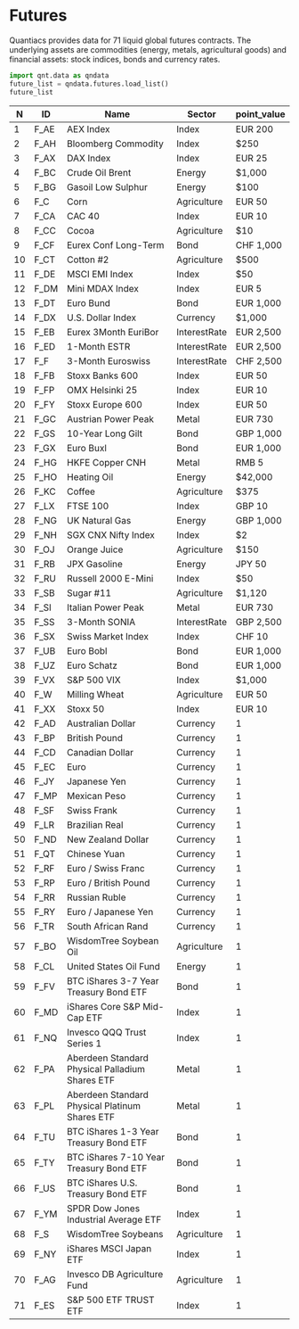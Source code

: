 # Futures
Quantiacs provides data for 71 liquid global futures contracts. The underlying assets are commodities (energy, metals, agricultural goods) and financial assets: stock indices, bonds and currency rates.

```python
import qnt.data as qndata
future_list = qndata.futures.load_list()
future_list
```

| N   | ID   | Name                                            | Sector       | point_value |
|-----|------|-------------------------------------------------|--------------|-------------|
| 1   | F_AE | AEX Index                                       | Index        | EUR 200     | 
| 2   | F_AH | Bloomberg Commodity                             | Index        | $250        | 
| 3   | F_AX | DAX Index                                       | Index        | EUR 25      | 
| 4   | F_BC | Crude Oil Brent                                 | Energy       | $1,000      | 
| 5   | F_BG | Gasoil Low Sulphur                              | Energy       | $100        | 
| 6   | F_C  | Corn                                            | Agriculture  | EUR 50      | 
| 7   | F_CA | CAC 40                                          | Index        | EUR 10      | 
| 8   | F_CC | Cocoa                                           | Agriculture  | $10         | 
| 9   | F_CF | Eurex Conf Long-Term                            | Bond         | CHF 1,000   | 
| 10  | F_CT | Cotton #2                                       | Agriculture  | $500        | 
| 11  | F_DE | MSCI EMI Index                                  | Index        | $50         | 
| 12  | F_DM | Mini MDAX Index                                 | Index        | EUR 5       | 
| 13  | F_DT | Euro Bund                                       | Bond         | EUR 1,000   | 
| 14  | F_DX | U.S. Dollar Index                               | Currency     | $1,000      | 
| 15  | F_EB | Eurex 3Month EuriBor                            | InterestRate | EUR 2,500   | 
| 16  | F_ED | 1-Month ESTR                                    | InterestRate | EUR 2,500   | 
| 17  | F_F  | 3-Month Euroswiss                               | InterestRate | CHF 2,500   | 
| 18  | F_FB | Stoxx Banks 600                                 | Index        | EUR 50      | 
| 19  | F_FP | OMX Helsinki 25                                 | Index        | EUR 10      | 
| 20  | F_FY | Stoxx Europe 600                                | Index        | EUR 50      | 
| 21  | F_GC | Austrian Power Peak                             | Metal        | EUR 730     | 
| 22  | F_GS | 10-Year Long Gilt                               | Bond         | GBP 1,000   | 
| 23  | F_GX | Euro Buxl                                       | Bond         | EUR 1,000   | 
| 24  | F_HG | HKFE Copper CNH                                 | Metal        | RMB 5       | 
| 25  | F_HO | Heating Oil                                     | Energy       | $42,000     | 
| 26  | F_KC | Coffee                                          | Agriculture  | $375        | 
| 27  | F_LX | FTSE 100                                        | Index        | GBP 10      | 
| 28  | F_NG | UK Natural Gas                                  | Energy       | GBP 1,000   | 
| 29  | F_NH | SGX CNX Nifty Index                             | Index        | $2          | 
| 30  | F_OJ | Orange Juice                                    | Agriculture  | $150        | 
| 31  | F_RB | JPX Gasoline                                    | Energy       | JPY 50      | 
| 32  | F_RU | Russell 2000 E-Mini                             | Index        | $50         | 
| 33  | F_SB | Sugar #11                                       | Agriculture  | $1,120      | 
| 34  | F_SI | Italian Power Peak                              | Metal        | EUR 730     | 
| 35  | F_SS | 3-Month SONIA                                   | InterestRate | GBP 2,500   | 
| 36  | F_SX | Swiss Market Index                              | Index        | CHF 10      | 
| 37  | F_UB | Euro Bobl                                       | Bond         | EUR 1,000   | 
| 38  | F_UZ | Euro Schatz                                     | Bond         | EUR 1,000   | 
| 39  | F_VX | S&P 500 VIX                                     | Index        | $1,000      | 
| 40  | F_W  | Milling Wheat                                   | Agriculture  | EUR 50      | 
| 41  | F_XX | Stoxx 50                                        | Index        | EUR 10      | 
| 42  | F_AD | Australian Dollar                               | Currency     | 1           | 
| 43  | F_BP | British Pound                                   | Currency     | 1           | 
| 44  | F_CD | Canadian Dollar                                 | Currency     | 1           | 
| 45  | F_EC | Euro                                            | Currency     | 1           | 
| 46  | F_JY | Japanese Yen                                    | Currency     | 1           | 
| 47  | F_MP | Mexican Peso                                    | Currency     | 1           | 
| 48  | F_SF | Swiss Frank                                     | Currency     | 1           | 
| 49  | F_LR | Brazilian Real                                  | Currency     | 1           | 
| 50  | F_ND | New Zealand Dollar                              | Currency     | 1           | 
| 51  | F_QT | Chinese Yuan                                    | Currency     | 1           | 
| 52  | F_RF | Euro / Swiss Franc                              | Currency     | 1           | 
| 53  | F_RP | Euro / British Pound                            | Currency     | 1           | 
| 54  | F_RR | Russian Ruble                                   | Currency     | 1           | 
| 55  | F_RY | Euro / Japanese Yen                             | Currency     | 1           | 
| 56  | F_TR | South African Rand                              | Currency     | 1           | 
| 57  | F_BO | WisdomTree Soybean Oil                          | Agriculture  | 1           | 
| 58  | F_CL | United States Oil Fund                          | Energy       | 1           | 
| 59  | F_FV | BTC iShares 3-7 Year Treasury Bond ETF          | Bond         | 1           | 
| 60  | F_MD | iShares Core S&P Mid-Cap ETF                    | Index        | 1           | 
| 61  | F_NQ | Invesco QQQ Trust Series 1                      | Index        | 1           | 
| 62  | F_PA | Aberdeen Standard Physical Palladium Shares ETF | Metal        | 1           | 
| 63  | F_PL | Aberdeen Standard Physical Platinum Shares ETF  | Metal        | 1           | 
| 64  | F_TU | BTC iShares 1-3 Year Treasury Bond ETF          | Bond         | 1           | 
| 65  | F_TY | BTC iShares 7-10 Year Treasury Bond ETF         | Bond         | 1           | 
| 66  | F_US | BTC iShares U.S. Treasury Bond ETF              | Bond         | 1           | 
| 67  | F_YM | SPDR Dow Jones Industrial Average ETF           | Index        | 1           | 
| 68  | F_S  | WisdomTree Soybeans                             | Agriculture  | 1           | 
| 69  | F_NY | iShares MSCI Japan ETF                          | Index        | 1           | 
| 70  | F_AG | Invesco DB Agriculture Fund                     | Agriculture  | 1           | 
| 71  | F_ES | S&P 500 ETF TRUST ETF                           | Index        | 1           | 

